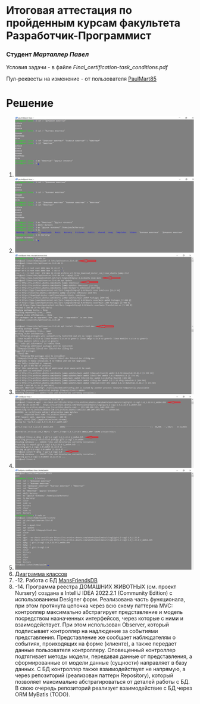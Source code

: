 # Итоговая аттестация по пройденным курсам факультета **Разработчик-Программист**

### Студент *Марталлер Павел*

Условия задачи - в файле *Final_certification-task_conditions.pdf* 

Пул-реквесты на изменение - от пользователя [PaulMart85](https://github.com/PaulMart85 "Ссылка на аккаунт разработчика")

# Решение

1. ![Решение пункта 1](Images/Task1.jpg "Task1")
2. ![Решение пункта 2](Images/Task2.jpg "Task2")
3. ![Решение пункта 3](Images/Task3.jpg "Task3")
4. ![Решение пункта 4](Images/Task4.jpg "Task4")
5. ![Решение пункта 5](Images/Task5.jpg "Task5")
6.  [Диаграмма классов](Diagrams/ClassDiagram.drawio "Task6")
7. -12. Работа с БД [MansFriendsDB](MansFriendsDB.sql "Task7-12")
13. -14. Программа реестра ДОМАШНИХ ЖИВОТНЫХ (см. проект Nursery) создана в IntelliJ IDEA 2022.2.1 (Community Edition) с использованием Designer форм. Реализована часть функционала, при этом протянута цепочка через всю схему паттерна MVC: контроллер максимально абстрагирует представление и модель посредством назначенных интерфейсов, через которые с ними и взаимодействует. При этом использован Observer, который подписывает контроллер на надлюдение за событиями представления. Представление же сообщает наблюдателям о событиях, проиходящих на форме (клиенте), а также передает данные пользователя контроллеру. Оповещенный контроллер подтягивает методы модели, передавая данные от представления, а сформированные от модели данные (сущности) направляет в базу данных. С БД контроллер также взаимодействует не напрямую, а через репозиторий (реализован паттерн Repository), который позволяет максимально абстрагироваться от деталей работы с БД. В свою очередь репозиторий реализует взаимодействие с БД через ORM MyBatis (TODO).